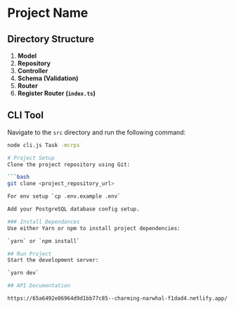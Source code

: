 # Project Name

## Directory Structure

1. **Model**
2. **Repository**
3. **Controller**
4. **Schema (Validation)**
5. **Router**
6. **Register Router (`index.ts`)**

## CLI Tool

Navigate to the `src` directory and run the following command:

````bash
node cli.js Task -mcrps

# Project Setup
Clone the project repository using Git:

```bash
git clone <project_repository_url>

For env setup `cp .env.example .env`

Add your PostgreSQL database config setup.

### Install Dependances
Use either Yarn or npm to install project dependencies:

`yarn` or `npm install`

## Run Project
Start the development server:

`yarn dev`

## API Documentation

https://65a6492e86964d9d1bb77c85--charming-narwhal-f1dad4.netlify.app/
````
